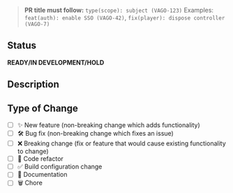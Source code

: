 <!--
  Thanks for contributing!
  Provide a description of your changes below and a general summary in the title
  Please look at the following checklist to ensure that your PR can be accepted quickly:
-->

> **PR title must follow:** `type(scope): subject (VAGO-123)`
> Examples: `feat(auth): enable SSO (VAGO-42)`, `fix(player): dispose controller (VAGO-7)`

## Status

**READY/IN DEVELOPMENT/HOLD**

## Description

<!--- Describe your changes in detail -->

## Type of Change

<!--- Put an `x` in all the boxes that apply: -->

- [ ] ✨ New feature (non-breaking change which adds functionality)
- [ ] 🛠️ Bug fix (non-breaking change which fixes an issue)
- [ ] ❌ Breaking change (fix or feature that would cause existing functionality to change)
- [ ] 🧹 Code refactor
- [ ] ✅ Build configuration change
- [ ] 📝 Documentation
- [ ] 🗑️ Chore
